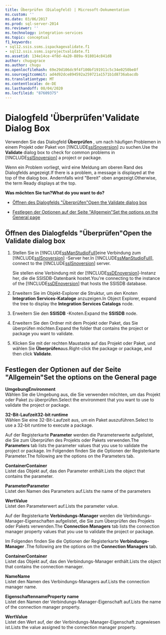 ```yaml
---
title: Überprüfen (Dialogfeld) | Microsoft-Dokumentation
ms.custom: ''
ms.date: 03/06/2017
ms.prod: sql-server-2014
ms.reviewer: ''
ms.technology: integration-services
ms.topic: conceptual
f1_keywords:
- sql12.ssis.ssms.ispackagevalidate.f1
- sql12.ssis.ssms.isprojectvalidate.f1
ms.assetid: 134e14ce-4f8d-4a20-889a-918014c841d8
author: chugugrace
ms.author: chugu
ms.openlocfilehash: 69e29d106dc9f4f100bf191911c5c34e0250be8f
ms.sourcegitcommit: ad4d92dce894592a259721a1571b1d8736abacdb
ms.translationtype: MT
ms.contentlocale: de-DE
ms.lasthandoff: 08/04/2020
ms.locfileid: "87609375"
---
```

# <a name="validate-dialog-box"></a><span data-ttu-id="74b9d-102">Dialogfeld 'Überprüfen'</span><span class="sxs-lookup"><span data-stu-id="74b9d-102">Validate Dialog Box</span></span>
  <span data-ttu-id="74b9d-103">Verwenden Sie das Dialogfeld **Überprüfen** , um nach häufigen Problemen in einem Projekt oder Paket von [!INCLUDE[ssISnoversion](../../includes/ssisnoversion-md.md)] zu suchen.</span><span class="sxs-lookup"><span data-stu-id="74b9d-103">Use the **Validate** dialog box to check for common problems in [!INCLUDE[ssISnoversion](../../includes/ssisnoversion-md.md)] a project or package.</span></span>  
  
 <span data-ttu-id="74b9d-104">Wenn ein Problem vorliegt, wird eine Meldung am oberen Rand des Dialogfelds angezeigt.</span><span class="sxs-lookup"><span data-stu-id="74b9d-104">If there is a problem, a message is displayed at the top of the dialog box.</span></span> <span data-ttu-id="74b9d-105">Andernfalls wird "Bereit" oben angezeigt.</span><span class="sxs-lookup"><span data-stu-id="74b9d-105">Otherwise, the term Ready displays at the top.</span></span>  
  
 <span data-ttu-id="74b9d-106">**Was möchten Sie tun?**</span><span class="sxs-lookup"><span data-stu-id="74b9d-106">**What do you want to do?**</span></span>  
  
-   [<span data-ttu-id="74b9d-107">Öffnen des Dialogfelds "Überprüfen"</span><span class="sxs-lookup"><span data-stu-id="74b9d-107">Open the Validate dialog box</span></span>](#open_dialog)  
  
-   [<span data-ttu-id="74b9d-108">Festlegen der Optionen auf der Seite "Allgemein"</span><span class="sxs-lookup"><span data-stu-id="74b9d-108">Set the options on the General page</span></span>](#general)  
  
##  <a name="open-the-validate-dialog-box"></a><a name="open_dialog"></a> <span data-ttu-id="74b9d-109">Öffnen des Dialogfelds "Überprüfen"</span><span class="sxs-lookup"><span data-stu-id="74b9d-109">Open the Validate dialog box</span></span>  
  
1.  <span data-ttu-id="74b9d-110">Stellen Sie in [!INCLUDE[ssManStudioFull](../../includes/ssmanstudiofull-md.md)]eine Verbindung zum [!INCLUDE[ssISnoversion](../../includes/ssisnoversion-md.md)] -Server her.</span><span class="sxs-lookup"><span data-stu-id="74b9d-110">In [!INCLUDE[ssManStudioFull](../../includes/ssmanstudiofull-md.md)], connect to the [!INCLUDE[ssISnoversion](../../includes/ssisnoversion-md.md)] server.</span></span>  
  
     <span data-ttu-id="74b9d-111">Sie stellen eine Verbindung mit der [!INCLUDE[ssDEnoversion](../../includes/ssdenoversion-md.md)]-Instanz her, die die SSISDB-Datenbank hostet.</span><span class="sxs-lookup"><span data-stu-id="74b9d-111">You're connecting to the instance of the [!INCLUDE[ssDEnoversion](../../includes/ssdenoversion-md.md)] that hosts the SSISDB database.</span></span>  
  
2.  <span data-ttu-id="74b9d-112">Erweitern Sie im Objekt-Explorer die Struktur, um den Knoten **Integration Services-Kataloge** anzuzeigen.</span><span class="sxs-lookup"><span data-stu-id="74b9d-112">In Object Explorer, expand the tree to display the **Integration Services Catalogs** node.</span></span>  
  
3.  <span data-ttu-id="74b9d-113">Erweitern Sie den **SSISDB** -Knoten.</span><span class="sxs-lookup"><span data-stu-id="74b9d-113">Expand the **SSISDB** node.</span></span>  
  
4.  <span data-ttu-id="74b9d-114">Erweitern Sie den Ordner mit dem Projekt oder Paket, das Sie überprüfen möchten.</span><span class="sxs-lookup"><span data-stu-id="74b9d-114">Expand the folder that contains the project or package you want to validate.</span></span>  
  
5.  <span data-ttu-id="74b9d-115">Klicken Sie mit der rechten Maustaste auf das Projekt oder Paket, und wählen Sie **Überprüfen**aus.</span><span class="sxs-lookup"><span data-stu-id="74b9d-115">Right-click the package or package, and then click **Validate**.</span></span>  
  
##  <a name="set-the-options-on-the-general-page"></a><a name="general"></a> <span data-ttu-id="74b9d-116">Festlegen der Optionen auf der Seite "Allgemein"</span><span class="sxs-lookup"><span data-stu-id="74b9d-116">Set the options on the General page</span></span>  
 <span data-ttu-id="74b9d-117">**Umgebung**</span><span class="sxs-lookup"><span data-stu-id="74b9d-117">**Environment**</span></span>  
 <span data-ttu-id="74b9d-118">Wählen Sie die Umgebung aus, die Sie verwenden möchten, um das Projekt oder Paket zu überprüfen.</span><span class="sxs-lookup"><span data-stu-id="74b9d-118">Select the environment that you want to use to validate the project or package.</span></span>  
  
 <span data-ttu-id="74b9d-119">**32-Bit-Laufzeit**</span><span class="sxs-lookup"><span data-stu-id="74b9d-119">**32-bit runtime**</span></span>  
 <span data-ttu-id="74b9d-120">Wählen Sie eine 32-Bit-Laufzeit aus, um ein Paket auszuführen.</span><span class="sxs-lookup"><span data-stu-id="74b9d-120">Select to use a 32-bit runtime to execute a package.</span></span>  
  
 <span data-ttu-id="74b9d-121">Auf der Registerkarte **Parameter** werden die Parameterwerte aufgelistet, die Sie zum Überprüfen des Projekts oder Pakets verwenden.</span><span class="sxs-lookup"><span data-stu-id="74b9d-121">The **Parameters** tab lists the parameter values that you use to validate the project or package.</span></span> <span data-ttu-id="74b9d-122">Im Folgenden finden Sie die Optionen der Registerkarte Parameter.</span><span class="sxs-lookup"><span data-stu-id="74b9d-122">The following are the options on the Parameters tab.</span></span>  
  
 <span data-ttu-id="74b9d-123">**Container**</span><span class="sxs-lookup"><span data-stu-id="74b9d-123">**Container**</span></span>  
 <span data-ttu-id="74b9d-124">Listet das Objekt auf, das den Parameter enthält.</span><span class="sxs-lookup"><span data-stu-id="74b9d-124">Lists the object that contains the parameter.</span></span>  
  
 <span data-ttu-id="74b9d-125">**Parameter**</span><span class="sxs-lookup"><span data-stu-id="74b9d-125">**Parameter**</span></span>  
 <span data-ttu-id="74b9d-126">Listet den Namen des Parameters auf.</span><span class="sxs-lookup"><span data-stu-id="74b9d-126">Lists the name of the parameters</span></span>  
  
 <span data-ttu-id="74b9d-127">**Wert**</span><span class="sxs-lookup"><span data-stu-id="74b9d-127">**Value**</span></span>  
 <span data-ttu-id="74b9d-128">Listet den Parameterwert auf.</span><span class="sxs-lookup"><span data-stu-id="74b9d-128">Lists the parameter value.</span></span>  
  
 <span data-ttu-id="74b9d-129">Auf der Registerkarte **Verbindungs-Manager** werden die Verbindungs-Manager-Eigenschaften aufgelistet, die Sie zum Überprüfen des Projekts oder Pakets verwenden.</span><span class="sxs-lookup"><span data-stu-id="74b9d-129">The **Connection Managers** tab lists the connection manager property values that you use to validate the project or package.</span></span>  
  
 <span data-ttu-id="74b9d-130">Im Folgenden finden Sie die Optionen der Registerkarte **Verbindungs-Manager** .</span><span class="sxs-lookup"><span data-stu-id="74b9d-130">The following are the options on the **Connection Managers** tab.</span></span>  
  
 <span data-ttu-id="74b9d-131">**Container**</span><span class="sxs-lookup"><span data-stu-id="74b9d-131">**Container**</span></span>  
 <span data-ttu-id="74b9d-132">Listet das Objekt auf, das den Verbindungs-Manager enthält.</span><span class="sxs-lookup"><span data-stu-id="74b9d-132">Lists the object that contains the connection manager.</span></span>  
  
 <span data-ttu-id="74b9d-133">**Name**</span><span class="sxs-lookup"><span data-stu-id="74b9d-133">**Name**</span></span>  
 <span data-ttu-id="74b9d-134">Listet den Namen des Verbindungs-Managers auf.</span><span class="sxs-lookup"><span data-stu-id="74b9d-134">Lists the connection manager name.</span></span>  
  
 <span data-ttu-id="74b9d-135">**Eigenschaftenname**</span><span class="sxs-lookup"><span data-stu-id="74b9d-135">**Property name**</span></span>  
 <span data-ttu-id="74b9d-136">Listet den Namen der Verbindungs-Manager-Eigenschaft auf.</span><span class="sxs-lookup"><span data-stu-id="74b9d-136">Lists the name of the connection manager property.</span></span>  
  
 <span data-ttu-id="74b9d-137">**Wert**</span><span class="sxs-lookup"><span data-stu-id="74b9d-137">**Value**</span></span>  
 <span data-ttu-id="74b9d-138">Listet den Wert auf, der der Verbindungs-Manager-Eigenschaft zugewiesen ist.</span><span class="sxs-lookup"><span data-stu-id="74b9d-138">Lists the value assigned to the connection manager property.</span></span>  
  
  
